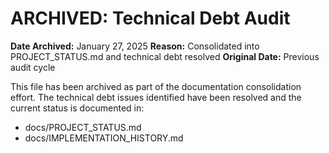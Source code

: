 # ARCHIVED: Technical Debt Audit
**Date Archived:** January 27, 2025
**Reason:** Consolidated into PROJECT_STATUS.md and technical debt resolved
**Original Date:** Previous audit cycle

This file has been archived as part of the documentation consolidation effort. The technical debt issues identified have been resolved and the current status is documented in:

- docs/PROJECT_STATUS.md
- docs/IMPLEMENTATION_HISTORY.md
